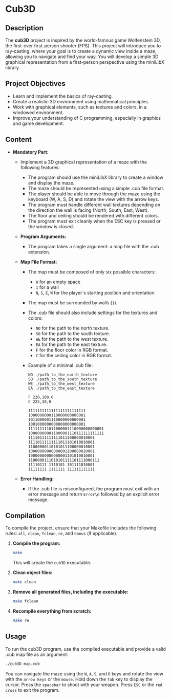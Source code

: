 # Cub3D



## Description

The **cub3D** project is inspired by the world-famous game Wolfenstein 3D, the first-ever first-person shooter (FPS). This project will introduce you to ray-casting, where your goal is to create a dynamic view inside a maze, allowing you to navigate and find your way. You will develop a simple 3D graphical representation from a first-person perspective using the miniLibX library.

## Project Objectives

- Learn and implement the basics of ray-casting.
- Create a realistic 3D environment using mathematical principles.
- Work with graphical elements, such as textures and colors, in a windowed environment.
- Improve your understanding of C programming, especially in graphics and game development.

## Content

- **Mandatory Part:**
  - Implement a 3D graphical representation of a maze with the following features:
    - The program should use the miniLibX library to create a window and display the maze.
    - The maze should be represented using a simple .cub file format.
    - The player should be able to move through the maze using the keyboard (W, A, S, D) and rotate the view with the arrow keys.
    - The program must handle different wall textures depending on the direction the wall is facing (North, South, East, West).
    - The floor and ceiling should be rendered with different colors.
    - The program must exit cleanly when the ESC key is pressed or the window is closed.

  - **Program Arguments:**
    - The program takes a single argument: a map file with the .cub extension.

  - **Map File Format:**
    - The map must be composed of only six possible characters:
      - `0` for an empty space
      - `1` for a wall
      - `N`, `S`, `E`, `W` for the player`s starting position and orientation.
    - The map must be surrounded by walls (`1`).
    - The .cub file should also include settings for the textures and colors:
      - `NO` for the path to the north texture.
      - `SO` for the path to the south texture.
      - `WE` for the path to the west texture.
      - `EA` for the path to the east texture.
      - `F` for the floor color in RGB format.
      - `C` for the ceiling color in RGB format.
    - Example of a minimal .cub file:

      ```plaintext
      NO ./path_to_the_north_texture
      SO ./path_to_the_south_texture
      WE ./path_to_the_west_texture
      EA ./path_to_the_east_texture

      F 220,100,0
      C 225,30,0

      1111111111111111111111111
      1000000000110000000000001
      1011000001110000000000001
      1001000000000000000000001
      111111111011000001110000000000001
      100000000011000001110111111111111
      11110111111111011100000010001
      11110111111111011101010010001
      11000000110101011100000010001
      10000000000000001100000010001
      10000000000000001101010010001
      11000001110101011111011110N0111
      11110111 1110101 101111010001
      11111111 1111111 111111111111
      ```

  - **Error Handling:**
    - If the .cub file is misconfigured, the program must exit with an error message and return `Error\n` followed by an explicit error message.

## Compilation

To compile the project, ensure that your Makefile includes the following rules: `all`, `clean`, `fclean`, `re`, and `bonus` (if applicable).

1. **Compile the program:**

   ```bash
   make
   ```

   This will create the `cub3D` executable.

2. **Clean object files:**

   ```bash
   make clean
   ```

3. **Remove all generated files, including the executable:**

   ```bash
   make fclean
   ```

4. **Recompile everything from scratch:**

   ```bash
   make re
   ```

## Usage

To run the cub3D program, use the compiled executable and provide a valid .cub map file as an argument:

```bash
./cub3D map.cub
```

You can navigate the maze using the `W`, `A`, `S`, and `D` keys and rotate the view with the `arrow keys` or the `mouse`. Hold down the `Tab` key to display the cursor. Press the `spacebar` to shoot with your weapon. Press `ESC` or the `red cross` to exit the program.
